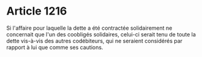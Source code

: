 # Article 1216

Si l'affaire pour laquelle la dette a été contractée solidairement ne concernait que l'un des coobligés solidaires, celui-ci serait tenu de toute la dette vis-à-vis des autres codébiteurs, qui ne seraient considérés par rapport à lui que comme ses cautions.
